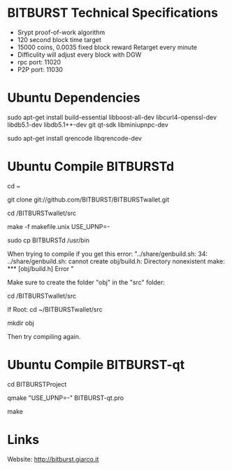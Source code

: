 BITBURST Technical Specifications
========================

 - Srypt proof-of-work algorithm
 - 120 second block time target
 - 15000 coins, 0.0035 fixed block reward Retarget every minute
 - Difficulity will adjust every block with DGW
 - rpc port: 11020
 - P2P port: 11030
 
Ubuntu Dependencies
===================
sudo apt-get install build-essential libboost-all-dev libcurl4-openssl-dev libdb5.1-dev libdb5.1++-dev git qt-sdk libminiupnpc-dev

sudo apt-get install qrencode libqrencode-dev 

Ubuntu Compile BITBURSTd
========================
cd ~

git clone git://github.com/BITBURST/BITBURSTwallet.git

cd /BITBURSTwallet/src

make -f makefile.unix USE_UPNP=-

sudo cp BITBURSTd /usr/bin


When trying to compile if you get this error: "../share/genbuild.sh: 34: ../share/genbuild.sh: cannot create obj/build.h: Directory nonexistent
make: *** [obj/build.h] Error "

Make sure to create the folder "obj" in the "src" folder:

cd /BITBURSTwallet/src

If Root: cd ~/BITBURSTwallet/src

mkdir obj

Then try compiling again.


Ubuntu Compile BITBURST-qt
========================
cd BITBURSTProject

qmake "USE_UPNP=-" BITBURST-qt.pro

make

Links
======

Website: http://bitburst.giarco.it
